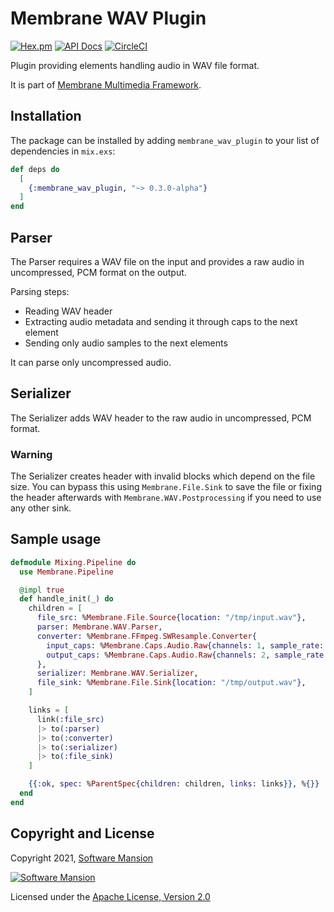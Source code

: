 # Membrane WAV Plugin

[![Hex.pm](https://img.shields.io/hexpm/v/membrane_wav_plugin.svg)](https://hex.pm/packages/membrane_wav_plugin)
[![API Docs](https://img.shields.io/badge/api-docs-yellow.svg?style=flat)](https://hexdocs.pm/membrane_wav_plugin)
[![CircleCI](https://circleci.com/gh/membraneframework/membrane_wav_plugin.svg?style=svg)](https://circleci.com/gh/membraneframework/membrane_wav_plugin)

Plugin providing elements handling audio in WAV file format.

It is part of [Membrane Multimedia Framework](https://membraneframework.org).

## Installation

The package can be installed by adding `membrane_wav_plugin` to your list of dependencies in `mix.exs`:

```elixir
def deps do
  [
    {:membrane_wav_plugin, "~> 0.3.0-alpha"}
  ]
end
```

## Parser

The Parser requires a WAV file on the input and provides a raw audio in uncompressed, PCM format on
the output.

Parsing steps:

- Reading WAV header
- Extracting audio metadata and sending it through caps to the next element
- Sending only audio samples to the next elements

It can parse only uncompressed audio.

## Serializer

The Serializer adds WAV header to the raw audio in uncompressed, PCM format.

### Warning

The Serializer creates header with invalid blocks which depend on the file size. You can bypass this 
using `Membrane.File.Sink` to save the file or fixing the header afterwards with `Membrane.WAV.Postprocessing`
if you need to use any other sink.

## Sample usage

```elixir
defmodule Mixing.Pipeline do
  use Membrane.Pipeline

  @impl true
  def handle_init(_) do
    children = [
      file_src: %Membrane.File.Source{location: "/tmp/input.wav"},
      parser: Membrane.WAV.Parser,
      converter: %Membrane.FFmpeg.SWResample.Converter{
        input_caps: %Membrane.Caps.Audio.Raw{channels: 1, sample_rate: 16_000, format: :s16le},
        output_caps: %Membrane.Caps.Audio.Raw{channels: 2, sample_rate: 48_000, format: :s16le}
      },
      serializer: Membrane.WAV.Serializer,
      file_sink: %Membrane.File.Sink{location: "/tmp/output.wav"},
    ]

    links = [
      link(:file_src)
      |> to(:parser)
      |> to(:converter)
      |> to(:serializer)
      |> to(:file_sink)
    ]

    {{:ok, spec: %ParentSpec{children: children, links: links}}, %{}}
  end
end
```

## Copyright and License

Copyright 2021, [Software Mansion](https://swmansion.com/?utm_source=git&utm_medium=readme&utm_campaign=membrane)

[![Software Mansion](https://logo.swmansion.com/logo?color=white&variant=desktop&width=200&tag=membrane-github)](https://swmansion.com/?utm_source=git&utm_medium=readme&utm_campaign=membrane)

Licensed under the [Apache License, Version 2.0](LICENSE)
